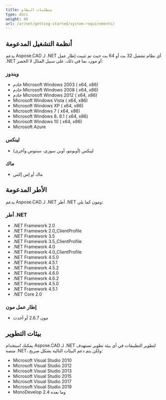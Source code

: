 ```yaml
---
title: متطلبات النظام
type: docs
weight: 40
url: /ar/net/getting-started/system-requirements/
---
```


## **أنظمة التشغيل المدعومة**

يدعم Aspose.CAD لـ .NET أي نظام تشغيل 32 بت أو 64 بت حيث تم تثبيت إطار عمل .NET أو مون، بما في ذلك، على سبيل المثال لا الحصر:

### **ويندوز**

- خادم Microsoft Windows 2003 ( x64, x86)
- خادم Microsoft Windows 2008 ( x64, x86)
- خادم Microsoft Windows 2012 ( x64, x86)
- Microsoft Windows Vista ( x64, x86)
- Microsoft Windows XP ( x64, x86)
- Microsoft Windows 7 ( x64, x86)
- Microsoft Windows 8، 8.1 ( x64, x86)
- Microsoft Windows 10 ( x64, x86)
- Microsoft Azure

### **لينكس**

- لينكس (أوبونتو، أوبن سوزي، سنتوس وأخرى)

### **ماك**

- ماك أو إس إكس

## **الأطر المدعومة**

يدعم Aspose.CAD لـ .NET أطر .NET ومون كما يلي:

### **أطر .NET**

- .NET Framework 2.0
- .NET Framework 2.0_ClientProfile
- .NET Framework 3.5
- .NET Framework 3.5_ClientProfile
- .NET Framework 4.0
- .NET Framework 4.0_ClientProfile
- .NET Framework 4.5.0
- .NET Framework 4.5.1
- .NET Framework 4.5.2
- .NET Framework 4.6.0
- .NET Framework 4.6.2
- .NET Framework 4.5.0
- .NET Framework 4.5.1
- .NET Core 2.0

### **إطار عمل مون**

- مون 2.6.7 أو أحدث

## **بيئات التطوير**

يمكنك استخدام Aspose.CAD لـ .NET لتطوير التطبيقات في أي بيئة تطوير تستهدف منصة .NET، ولكن يتم دعم البيئات التالية بشكل صريح:

- Microsoft Visual Studio 2010
- Microsoft Visual Studio 2012
- Microsoft Visual Studio 2013
- Microsoft Visual Studio 2015
- Microsoft Visual Studio 2017
- Microsoft Visual Studio 2019
- MonoDevelop 2.4 وما بعده
